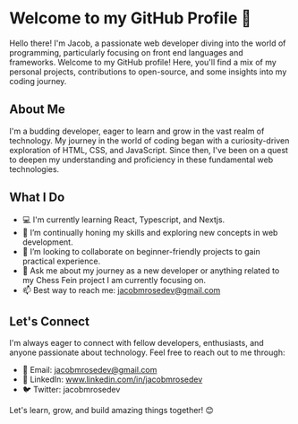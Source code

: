 # Welcome to my GitHub Profile 👋

Hello there! I'm Jacob, a passionate web developer diving into the world of programming, particularly focusing on front end languages and frameworks. Welcome to my GitHub profile! Here, you'll find a mix of my personal projects, contributions to open-source, and some insights into my coding journey.

## About Me

I'm a budding developer, eager to learn and grow in the vast realm of technology. My journey in the world of coding began with a curiosity-driven exploration of HTML, CSS, and JavaScript. Since then, I've been on a quest to deepen my understanding and proficiency in these fundamental web technologies.

## What I Do

- 💻 I'm currently learning React, Typescript, and Nextjs.
- 🌱 I’m continually honing my skills and exploring new concepts in web development.
- 🤝 I’m looking to collaborate on beginner-friendly projects to gain practical experience.
- 💬 Ask me about my journey as a new developer or anything related to my Chess Fein project I am currently focusing on.
- 📫 Best way to reach me: jacobmrosedev@gmail.com

## Let's Connect

I'm always eager to connect with fellow developers, enthusiasts, and anyone passionate about technology. Feel free to reach out to me through:

- 📧 Email: jacobmrosedev@gmail.com
- 💼 LinkedIn: www.linkedin.com/in/jacobmrosedev
- 🐦 Twitter: jacobmrosedev

Let's learn, grow, and build amazing things together! 😊
